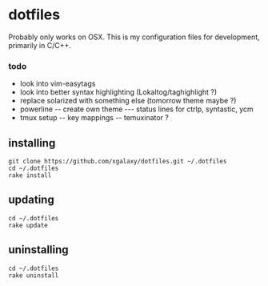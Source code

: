 # dotfiles

Probably only works on OSX.
This is my configuration files for development, primarily in C/C++.

### todo
- look into vim-easytags
- look into better syntax highlighting (Lokaltog/taghighlight ?)
- replace solarized with something else (tomorrow theme maybe ?)
- powerline
-- create own theme
--- status lines for ctrlp, syntastic, ycm
- tmux setup
-- key mappings
-- temuxinator ?



## installing
```
git clone https://github.com/xgalaxy/dotfiles.git ~/.dotfiles
cd ~/.dotfiles
rake install
```

## updating
```
cd ~/.dotfiles
rake update
```

## uninstalling
```
cd ~/.dotfiles
rake uninstall
```

